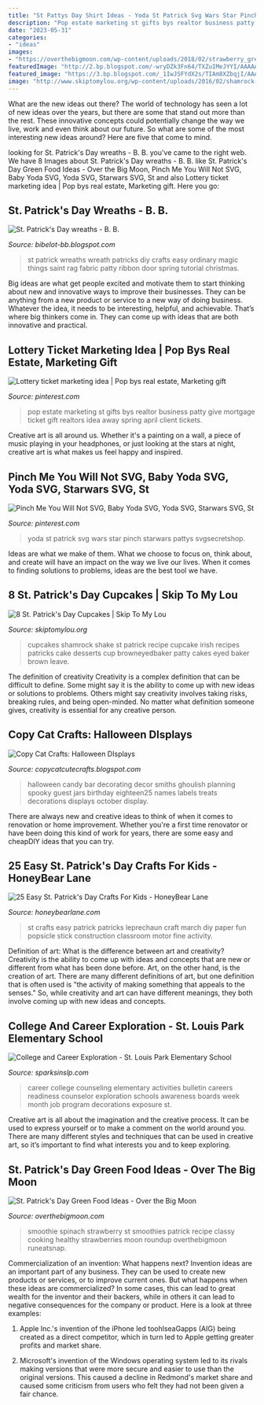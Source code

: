 ```yaml
---
title: "St Pattys Day Shirt Ideas - Yoda St Patrick Svg Wars Star Pinch Starwars Pattys Svgsecretshop"
description: "Pop estate marketing st gifts bys realtor business patty give mortgage ticket gift realtors idea away spring april client tickets"
date: "2023-05-31"
categories:
- "ideas"
images:
- "https://overthebigmoon.com/wp-content/uploads/2018/02/strawberry_green_smoothie.-e1517955741425.jpg"
featuredImage: "http://2.bp.blogspot.com/-wryDZk3Fn64/TXZuIMeJYYI/AAAAAAAAC7g/VbqNarPQYg8/s1600/Saint-Patrick-Day-wreath-1.jpg"
featured_image: "https://3.bp.blogspot.com/_1IwJSFYdX2s/TIAm8XZbqjI/AAAAAAAAZAk/02AndYH0vF8/s1600/Tray+of+Halloween+Candy+012.JPG"
image: "http://www.skiptomylou.org/wp-content/uploads/2016/02/shamrock-shake-cupcakes-7-600.jpg"
---
```



What are the new ideas out there?
The world of technology has seen a lot of new ideas over the years, but there are some that stand out more than the rest. These innovative concepts could potentially change the way we live, work and even think about our future. So what are some of the most interesting new ideas around? Here are five that come to mind.

	

		
looking for St. Patrick&#039;s Day wreaths - B. B. you've came to the right web. We have 8 Images about St. Patrick&#039;s Day wreaths - B. B. like St. Patrick&#039;s Day Green Food Ideas - Over the Big Moon, Pinch Me You Will Not SVG, Baby Yoda SVG, Yoda SVG, Starwars SVG, St and also Lottery ticket marketing idea | Pop bys real estate, Marketing gift. Here you go:
		
    
## St. Patrick&#039;s Day Wreaths - B. B.

<img loading=lazy src="http://2.bp.blogspot.com/-wryDZk3Fn64/TXZuIMeJYYI/AAAAAAAAC7g/VbqNarPQYg8/s1600/Saint-Patrick-Day-wreath-1.jpg" onerror="this.onerror=null;this.src='https://tse3.mm.bing.net/th?id=OIP.RwlLo01keXUN7wtjJL4AxAHaLM&amp;pid=15.1';" alt="St. Patrick&#039;s Day wreaths - B. B.">

_Source: bibelot-bb.blogspot.com_

>st patrick wreaths wreath patricks diy crafts easy ordinary magic things saint rag fabric patty ribbon door spring tutorial christmas. 

	

Big ideas are what get people excited and motivate them to start thinking about new and innovative ways to improve their businesses. They can be anything from a new product or service to a new way of doing business. Whatever the idea, it needs to be interesting, helpful, and achievable. That’s where big thinkers come in. They can come up with ideas that are both innovative and practical.

    
## Lottery Ticket Marketing Idea | Pop Bys Real Estate, Marketing Gift

<img loading=lazy src="https://i.pinimg.com/originals/2f/6d/33/2f6d33c6c71ff4c24c6c1d9c8ae7c8cb.jpg" onerror="this.onerror=null;this.src='https://tse1.mm.bing.net/th?id=OIP.uDS3ts0vzWAM4Pm8joRGcgAAAA&amp;pid=15.1';" alt="Lottery ticket marketing idea | Pop bys real estate, Marketing gift">

_Source: pinterest.com_

>pop estate marketing st gifts bys realtor business patty give mortgage ticket gift realtors idea away spring april client tickets. 

	

Creative art is all around us. Whether it's a painting on a wall, a piece of music playing in your headphones, or just looking at the stars at night, creative art is what makes us feel happy and inspired.

    
## Pinch Me You Will Not SVG, Baby Yoda SVG, Yoda SVG, Starwars SVG, St

<img loading=lazy src="https://i.pinimg.com/736x/e9/4a/1a/e94a1af49824d262f2df3dab6c6f28f6.jpg" onerror="this.onerror=null;this.src='https://tse1.mm.bing.net/th?id=OIP.6Ank0gSVoYkEEjTkj2Ot0gAAAA&amp;pid=15.1';" alt="Pinch Me You Will Not SVG, Baby Yoda SVG, Yoda SVG, Starwars SVG, St">

_Source: pinterest.com_

>yoda st patrick svg wars star pinch starwars pattys svgsecretshop. 

	

Ideas are what we make of them. What we choose to focus on, think about, and create will have an impact on the way we live our lives. When it comes to finding solutions to problems, ideas are the best tool we have.

    
## 8 St. Patrick&#039;s Day Cupcakes | Skip To My Lou

<img loading=lazy src="http://www.skiptomylou.org/wp-content/uploads/2016/02/shamrock-shake-cupcakes-7-600.jpg" onerror="this.onerror=null;this.src='https://tse3.mm.bing.net/th?id=OIP.m44jGjQ4EyX5Guoc2mVQ6QHaLH&amp;pid=15.1';" alt="8 St. Patrick&#039;s Day Cupcakes | Skip To My Lou">

_Source: skiptomylou.org_

>cupcakes shamrock shake st patrick recipe cupcake irish recipes patricks cake desserts cup browneyedbaker patty cakes eyed baker brown leave. 

	

The definition of creativity
Creativity is a complex definition that can be difficult to define. Some might say it is the ability to come up with new ideas or solutions to problems. Others might say creativity involves taking risks, breaking rules, and being open-minded. No matter what definition someone gives, creativity is essential for any creative person.

    
## Copy Cat Crafts: Halloween DIsplays

<img loading=lazy src="https://3.bp.blogspot.com/_1IwJSFYdX2s/TIAm8XZbqjI/AAAAAAAAZAk/02AndYH0vF8/s1600/Tray+of+Halloween+Candy+012.JPG" onerror="this.onerror=null;this.src='https://tse1.mm.bing.net/th?id=OIP.uRo_8sQVW54KPeTfOrGuRAHaLG&amp;pid=15.1';" alt="Copy Cat Crafts: Halloween DIsplays">

_Source: copycatcutecrafts.blogspot.com_

>halloween candy bar decorating decor smiths ghoulish planning spooky guest jars birthday eighteen25 names labels treats decorations displays october display. 

	

There are always new and creative ideas to think of when it comes to renovation or home improvement. Whether you're a first time renovator or have been doing this kind of work for years, there are some easy and cheapDIY ideas that you can try.

    
## 25 Easy St. Patrick&#039;s Day Crafts For Kids - HoneyBear Lane

<img loading=lazy src="http://www.honeybearlane.com/wp-content/uploads/2016/02/patty17.jpg" onerror="this.onerror=null;this.src='https://tse4.mm.bing.net/th?id=OIP.kXTD-plFag1c2amd3T75SwAAAA&amp;pid=15.1';" alt="25 Easy St. Patrick&#039;s Day Crafts For Kids - HoneyBear Lane">

_Source: honeybearlane.com_

>st crafts easy patrick patricks leprechaun craft march diy paper fun popsicle stick construction classroom motor fine activity. 

	

Definition of art: What is the difference between art and creativity?
Creativity is the ability to come up with ideas and concepts that are new or different from what has been done before. Art, on the other hand, is the creation of art. There are many different definitions of art, but one definition that is often used is "the activity of making something that appeals to the senses." So, while creativity and art can have different meanings, they both involve coming up with new ideas and concepts.

    
## College And Career Exploration - St. Louis Park Elementary School

<img loading=lazy src="https://www.sparksinslp.com/uploads/1/3/6/0/13604797/8966148.jpg?280" onerror="this.onerror=null;this.src='https://tse4.mm.bing.net/th?id=OIP.e9UeEPuB0RqPOwInDu4lMgAAAA&amp;pid=15.1';" alt="College and Career Exploration - St. Louis Park Elementary School">

_Source: sparksinslp.com_

>career college counseling elementary activities bulletin careers readiness counselor exploration schools awareness boards week month job program decorations exposure st. 

	

Creative art is all about the imagination and the creative process. It can be used to express yourself or to make a comment on the world around you. There are many different styles and techniques that can be used in creative art, so it’s important to find what interests you and to keep exploring.

    
## St. Patrick&#039;s Day Green Food Ideas - Over The Big Moon

<img loading=lazy src="https://overthebigmoon.com/wp-content/uploads/2018/02/strawberry_green_smoothie.-e1517955741425.jpg" onerror="this.onerror=null;this.src='https://tse2.mm.bing.net/th?id=OIP.x3zZ1PKGix8JmKkI9uWMJAHaLH&amp;pid=15.1';" alt="St. Patrick&#039;s Day Green Food Ideas - Over the Big Moon">

_Source: overthebigmoon.com_

>smoothie spinach strawberry st smoothies patrick recipe classy cooking healthy strawberries moon roundup overthebigmoon runeatsnap. 

	

Commercialization of an invention: What happens next?
Invention ideas are an important part of any business. They can be used to create new products or services, or to improve current ones. But what happens when these ideas are commercialized? In some cases, this can lead to great wealth for the inventor and their backers, while in others it can lead to negative consequences for the company or product. Here is a look at three examples:
1. Apple Inc.'s invention of the iPhone led toohlseaGapps (AIG) being created as a direct competitor, which in turn led to Apple getting greater profits and market share.

2. Microsoft's invention of the Windows operating system led to its rivals making versions that were more secure and easier to use than the original versions. This caused a decline in Redmond's market share and caused some criticism from users who felt they had not been given a fair chance.

